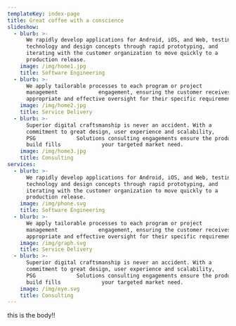```yaml
---
templateKey: index-page
title: Great coffee with a conscience
slideshow:
  - blurb: >-
      We rapidly develop applications for Android, iOS, and Web, testing
      technology and design concepts through rapid prototyping, and            
      iterating with the customer organization to move quickly to a            
      production release.
    image: /img/home1.jpg
    title: Software Engineering
  - blurb: >-
      We apply tailorable processes to each program or project
      management             engagement, ensuring the customer receives the most
      appropriate and effective oversight for their specific requirements.
    image: /img/home2.jpg
    title: Service Delivery
  - blurb: >-
      Superior digital craftsmanship is never an accident. With a            
      commitment to great design, user experience and scalability,
      PSG             Solutions consulting engagements ensure the product you
      build fills             your targeted market need.
    image: /img/home3.jpg
    title: Consulting
services:
  - blurb: >-
      We rapidly develop applications for Android, iOS, and Web, testing
      technology and design concepts through rapid prototyping, and            
      iterating with the customer organization to move quickly to a            
      production release.
    image: /img/phone.svg
    title: Software Engineering
  - blurb: >-
      We apply tailorable processes to each program or project
      management             engagement, ensuring the customer receives the most
      appropriate and effective oversight for their specific requirements.
    image: /img/graph.svg
    title: Service Delivery
  - blurb: >-
      Superior digital craftsmanship is never an accident. With a            
      commitment to great design, user experience and scalability,
      PSG             Solutions consulting engagements ensure the product you
      build fills             your targeted market need.
    image: /img/eye.svg
    title: Consulting
---
```

this is the body!!
